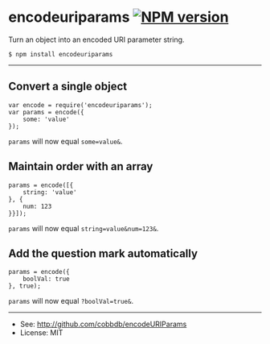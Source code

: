 # encodeuriparams [![NPM version](https://badge.fury.io/js/encodeuriparams.svg)](http://badge.fury.io/js/encodeuriparams)

Turn an object into an encoded URI parameter string.

    $ npm install encodeuriparams

-------------
## Convert a single object

    var encode = require('encodeuriparams');
    var params = encode({
        some: 'value'
    });

`params` will now equal `some=value&`.

## Maintain order with an array

    params = encode([{
        string: 'value'
    }, {
        num: 123
    }}]);

`params` will now equal `string=value&num=123&`.

## Add the question mark automatically

    params = encode({
        boolVal: true
    }, true);

`params` will now equal `?boolVal=true&`.

---------
* See: http://github.com/cobbdb/encodeURIParams
* License: MIT
